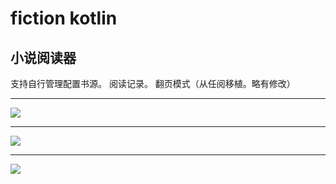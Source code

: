 # fiction kotlin
## 小说阅读器

支持自行管理配置书源。
阅读记录。
翻页模式（从任阅移植。略有修改）

---
![](https://raw.githubusercontent.com/lTBeL/novel_extra/master/screen/20181218_100523.gif)

---

![](https://raw.githubusercontent.com/lTBeL/novel_extra/master/screen/20181218_100607.gif)

---

![](https://raw.githubusercontent.com/lTBeL/novel_extra/master/screen/20181218_100641.gif)

